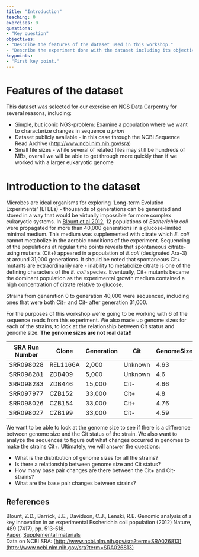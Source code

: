 ```yaml
---
title: "Introduction"
teaching: 0
exercises: 0
questions:
- "Key question"
objectives:
- "Describe the features of the dataset used in this workshop."   
- "Describe the experiment done with the dataset including its objectives."  
keypoints:
- "First key point."
---
```


# Features of the dataset  

This dataset was selected for our exercise on NGS Data Carpentry for several reasons, including:

* Simple, but iconic NGS-problem: Examine a population where we want to characterize changes in sequence *a priori*   
* Dataset publicly available - in this case through the NCBI Sequence Read Archive (http://www.ncbi.nlm.nih.gov/sra)  
* Small file sizes - while several of related files may still be hundreds of MBs, overall we will be able to get through more quickly than if we worked with a larger eukaryotic genome  

# Introduction to the dataset  

Microbes are ideal organisms for exploring 'Long-term Evolution Experiments' (LTEEs) - thousands of generations can be generated and stored in a way that would be virtually
impossible for more complex eukaryotic systems. In [Blount et al 2012](Lenski_paper.pdf), 12 populations of *Escherichia coli* were propagated for more than 40,000 generations in a glucose-limited
minimal medium. This medium was supplemented with citrate which *E. coli* cannot metabolize in the aerobic conditions of the experiment. Sequencing of the populations at regular time points reveals
that spontaneous citrate-using mutants (Cit+) appeared in a population of *E.coli* (designated Ara-3) at around 31,000 generations. It should be noted that spontaneous Cit+ mutants are extraordinarily
rare - inability to metabolize citrate is one of the defining characters of the *E. coli* species. Eventually, Cit+ mutants became the dominant population as the experimental growth medium contained a
high concentration of citrate relative to glucose.  

Strains from generation 0 to generation 40,000 were sequenced, including ones that were both Cit+ and Cit- after generation 31,000.  

For the purposes of this workshop we're going to be working with 6 of the sequence reads from this experiment. We also made up genome sizes for each of the strains, to look at the relationship between
Cit status and genome size.  **The genome sizes are not real data!!**  


| SRA Run Number | Clone | Generation | Cit | GenomeSize |  
| -------------- | ----- | ---------- | ----- | ----- |  
| SRR098028 | REL1166A | 2,000 | Unknown | 4.63 |  
| SRR098281 | ZDB409 | 5,000 | Unknown | 4.6 |  
| SRR098283 | ZDB446 | 15,000 | Cit- | 4.66 |  
| SRR097977 | CZB152 | 33,000 | Cit+ | 4.8 |  
| SRR098026 | CZB154 | 33,000 | Cit+ | 4.76 |  
| SRR098027 | CZB199 | 33,000 | Cit- | 4.59 |  


We want to be able to look at the genome size to see if there is a difference between genome size and the Cit status of the strain. We also want to analyze the sequences to figure out what changes 
occurred in genomes to make the strains Cit+. Ultimately, we will answer the questions:  

- What is the distribution of genome sizes for all the strains?  
- Is there a relationship between genome size and Cit status?  
- How many base pair changes are there between the Cit+ and Cit- strains?  
- What are the base pair changes between strains?  


## References  

Blount, Z.D., Barrick, J.E., Davidson, C.J., Lenski, R.E.
Genomic analysis of a key innovation in an experimental Escherichia coli population (2012) Nature, 489 (7417), pp. 513-518.  
[Paper](Lenski_paper.pdf), [Supplemental materials](Lenski-s1.pdf)  
Data on NCBI SRA: [http://www.ncbi.nlm.nih.gov/sra?term=SRA026813](http://www.ncbi.nlm.nih.gov/sra?term=SRA026813)